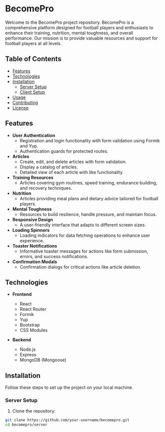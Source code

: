 # BecomePro

Welcome to the BecomePro project repository. BecomePro is a comprehensive platform designed for football players and enthusiasts to enhance their training, nutrition, mental toughness, and overall performance. Our mission is to provide valuable resources and support for football players at all levels.

## Table of Contents

- [Features](#features)
- [Technologies](#technologies)
- [Installation](#installation)
  - [Server Setup](#server-setup)
  - [Client Setup](#client-setup)
- [Usage](#usage)
- [Contributing](#contributing)
- [License](#license)

## Features

- **User Authentication**
  - Registration and login functionality with form validation using Formik and Yup.
  - Authentication guards for protected routes.
- **Articles**
  - Create, edit, and delete articles with form validation.
  - Display a catalog of articles.
  - Detailed view of each article with like functionality.
- **Training Resources**
  - Articles covering gym routines, speed training, endurance building, and recovery techniques.
- **Nutrition**
  - Articles providing meal plans and dietary advice tailored for football players.
- **Mental Toughness**
  - Resources to build resilience, handle pressure, and maintain focus.
- **Responsive Design**
  - A user-friendly interface that adapts to different screen sizes.
- **Loading Spinners**
  - Loading indicators for data fetching operations to enhance user experience.
- **Toaster Notifications**
  - Informative toaster messages for actions like form submission, errors, and success notifications.
- **Confirmation Modals**
  - Confirmation dialogs for critical actions like article deletion.

## Technologies

- **Frontend**
  - React
  - React Router
  - Formik
  - Yup
  - Bootstrap
  - CSS Modules

- **Backend**
  - Node.js
  - Express
  - MongoDB (Mongoose)

## Installation

Follow these steps to set up the project on your local machine.

### Server Setup

1. Clone the repository:

```sh
git clone https://github.com/your-username/becomepro.git
cd becomepro/server
